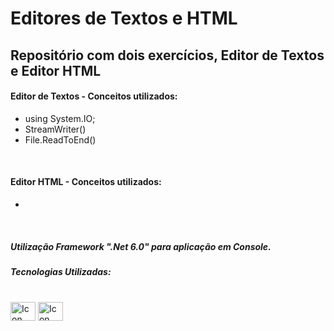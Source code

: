 # Editores de Textos e HTML

## Repositório com dois exercícios, Editor de Textos e Editor HTML

#### Editor de Textos - Conceitos utilizados:

- using System.IO;
- StreamWriter()
- File.ReadToEnd()

<br>

#### Editor HTML - Conceitos utilizados:

-

<br>

##### Utilização Framework ".Net 6.0" para aplicação em Console.



##### Tecnologias Utilizadas:



<div style="display: inline_block"><br> 

  <img align="center" alt="Icon C# C#" height="30" width="40" src="https://cdn.jsdelivr.net/gh/devicons/devicon/icons/csharp/csharp-original.svg" />  
  <img align="center" alt="Icon .net" height="30" width="40" src="https://cdn.jsdelivr.net/gh/devicons/devicon/icons/dotnetcore/dotnetcore-original.svg" />
 
</div>
